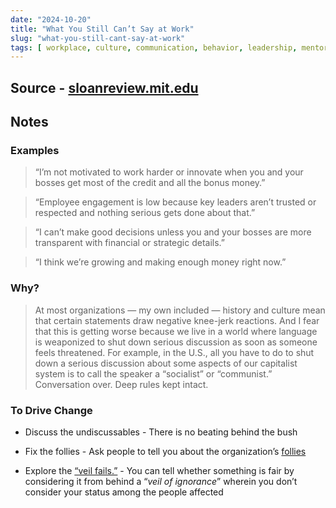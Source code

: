 ```yaml
---
date: "2024-10-20"
title: "What You Still Can’t Say at Work"
slug: "what-you-still-cant-say-at-work"
tags: [ workplace, culture, communication, behavior, leadership, mentoring ]
---
```




## Source - [sloanreview.mit.edu][1]

## Notes

### Examples
> “I’m not motivated to work harder or innovate when you and your bosses get most of the credit and all the bonus money.”

> “Employee engagement is low because key leaders aren’t trusted or respected and nothing serious gets done about that.”

> “I can’t make good decisions unless you and your bosses are more transparent with financial or strategic details.”

> “I think we’re growing and making enough money right now.”

### Why?

> At most organizations — my own included — history and culture mean that certain statements draw negative knee-jerk reactions. And I fear that this is getting worse because we live in a world where language is weaponized to shut down serious discussion as soon as someone feels threatened. For example, in the U.S., all you have to do to shut down a serious discussion about some aspects of our capitalist system is to call the speaker a “socialist” or “communist.” Conversation over. Deep rules kept intact.

### To Drive Change
* Discuss the undiscussables - There is no beating behind the bush
* Fix the follies - Ask people to tell you about the organization’s [follies][2]
* Explore the [“veil fails.”][3] - You can tell whether something is fair by considering it from behind a “_veil of ignorance_” wherein you don’t consider your status among the people affected



  [1]: https://www.sloanreview.mit.edu/article/what-you-still-cant-say-at-work/
  [2]: https://dictionary.cambridge.org/dictionary/english/folly
  [3]: https://en.wikipedia.org/wiki/Original_position
